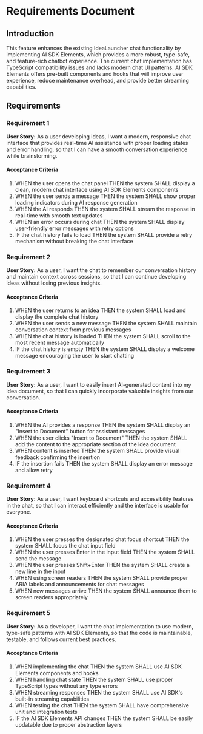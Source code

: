 # Requirements Document

## Introduction

This feature enhances the existing IdeaLauncher chat functionality by implementing AI SDK Elements, which provides a more robust, type-safe, and feature-rich chatbot experience. The current chat implementation has TypeScript compatibility issues and lacks modern chat UI patterns. AI SDK Elements offers pre-built components and hooks that will improve user experience, reduce maintenance overhead, and provide better streaming capabilities.

## Requirements

### Requirement 1

**User Story:** As a user developing ideas, I want a modern, responsive chat interface that provides real-time AI assistance with proper loading states and error handling, so that I can have a smooth conversation experience while brainstorming.

#### Acceptance Criteria

1. WHEN the user opens the chat panel THEN the system SHALL display a clean, modern chat interface using AI SDK Elements components
2. WHEN the user sends a message THEN the system SHALL show proper loading indicators during AI response generation
3. WHEN the AI responds THEN the system SHALL stream the response in real-time with smooth text updates
4. WHEN an error occurs during chat THEN the system SHALL display user-friendly error messages with retry options
5. IF the chat history fails to load THEN the system SHALL provide a retry mechanism without breaking the chat interface

### Requirement 2

**User Story:** As a user, I want the chat to remember our conversation history and maintain context across sessions, so that I can continue developing ideas without losing previous insights.

#### Acceptance Criteria

1. WHEN the user returns to an idea THEN the system SHALL load and display the complete chat history
2. WHEN the user sends a new message THEN the system SHALL maintain conversation context from previous messages
3. WHEN the chat history is loaded THEN the system SHALL scroll to the most recent message automatically
4. IF the chat history is empty THEN the system SHALL display a welcome message encouraging the user to start chatting

### Requirement 3

**User Story:** As a user, I want to easily insert AI-generated content into my idea document, so that I can quickly incorporate valuable insights from our conversation.

#### Acceptance Criteria

1. WHEN the AI provides a response THEN the system SHALL display an "Insert to Document" button for assistant messages
2. WHEN the user clicks "Insert to Document" THEN the system SHALL add the content to the appropriate section of the idea document
3. WHEN content is inserted THEN the system SHALL provide visual feedback confirming the insertion
4. IF the insertion fails THEN the system SHALL display an error message and allow retry

### Requirement 4

**User Story:** As a user, I want keyboard shortcuts and accessibility features in the chat, so that I can interact efficiently and the interface is usable for everyone.

#### Acceptance Criteria

1. WHEN the user presses the designated chat focus shortcut THEN the system SHALL focus the chat input field
2. WHEN the user presses Enter in the input field THEN the system SHALL send the message
3. WHEN the user presses Shift+Enter THEN the system SHALL create a new line in the input
4. WHEN using screen readers THEN the system SHALL provide proper ARIA labels and announcements for chat messages
5. WHEN new messages arrive THEN the system SHALL announce them to screen readers appropriately

### Requirement 5

**User Story:** As a developer, I want the chat implementation to use modern, type-safe patterns with AI SDK Elements, so that the code is maintainable, testable, and follows current best practices.

#### Acceptance Criteria

1. WHEN implementing the chat THEN the system SHALL use AI SDK Elements components and hooks
2. WHEN handling chat state THEN the system SHALL use proper TypeScript types without any type errors
3. WHEN streaming responses THEN the system SHALL use AI SDK's built-in streaming capabilities
4. WHEN testing the chat THEN the system SHALL have comprehensive unit and integration tests
5. IF the AI SDK Elements API changes THEN the system SHALL be easily updatable due to proper abstraction layers